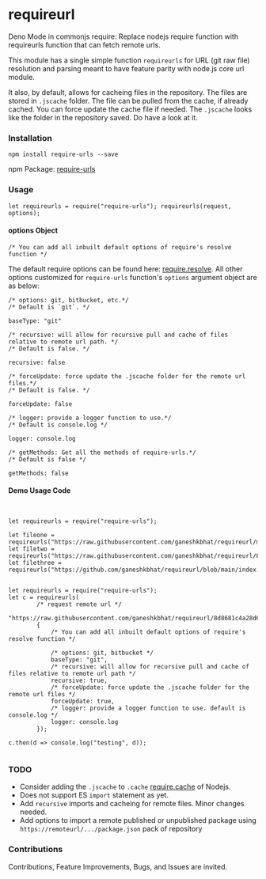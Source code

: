 # requireurl


Deno Mode in commonjs require: Replace nodejs require function with requireurls function that can fetch remote urls.

This module has a single simple function `requireurls` for URL (git raw file) resolution and parsing meant to have feature parity with node.js core url module.

It also, by default, allows for cacheing files in the repository. The files are stored in `.jscache` folder. The file can be pulled from the cache, if already cached. You can force update the cache file if needed. The `.jscache` looks like the folder in the repository saved. Do have a look at it.


### Installation


`npm install require-urls --save`

npm Package: [require-urls](https://www.npmjs.com/package/require-urls)


### Usage


`let requireurls = require("require-urls"); requireurls(request, options);`

#### options Object


```
/* You can add all inbuilt default options of require's resolve function */
```

The default require options can be found here: [require.resolve](https://nodejs.org/api/modules.html#requireresolverequest-options). All other options customized for `require-urls` function's `options` argument object are as below:


```
/* options: git, bitbucket, etc.*/
/* Default is `git`. */

baseType: "git"
```

```
/* recursive: will allow for recursive pull and cache of files relative to remote url path. */
/* Default is false. */

recursive: false
```

```
/* forceUpdate: force update the .jscache folder for the remote url files.*/
/* Default is false. */

forceUpdate: false
```

```
/* logger: provide a logger function to use.*/
/* Default is console.log */

logger: console.log
```

```
/* getMethods: Get all the methods of require-urls.*/
/* Default is false */

getMethods: false
```


#### Demo Usage Code


```


let requireurls = require("require-urls");

let fileone = requireurls("https://raw.githubusercontent.com/ganeshkbhat/requireurl/main/index.js");
let filetwo = requireurls("https://raw.githubusercontent.com/ganeshkbhat/requireurl/8d8681c4a28d64f23fb473064fa86880a0b930ff/index.js");
let filethree = requireurls("https://github.com/ganeshkbhat/requireurl/blob/main/index.js");


let requireurls = require("require-urls");
let c = requireurls(
        /* request remote url */
        "https://raw.githubusercontent.com/ganeshkbhat/requireurl/8d8681c4a28d64f23fb473064fa86880a0b930ff/index.js",
        {
            /* You can add all inbuilt default options of require's resolve function */

            /* options: git, bitbucket */
            baseType: "git",
            /* recursive: will allow for recursive pull and cache of files relative to remote url path */
            recursive: true,
            /* forceUpdate: force update the .jscache folder for the remote url files */
            forceUpdate: true,
            /* logger: provide a logger function to use. default is console.log */
            logger: console.log
        });

c.then(d => console.log("testing", d));


```


### TODO


- Consider adding the `.jscache` to `.cache` [require.cache](https://nodejs.org/api/modules.html#requirecache) of Nodejs.
- Does not support ES `import` statement as yet.
- Add `recursive` imports and cacheing for remote files. Minor changes needed.
- Add options to import a remote published or unpublished package using `https://remoteurl/.../package.json` pack of repository


### Contributions


Contributions, Feature Improvements, Bugs, and Issues are invited.

